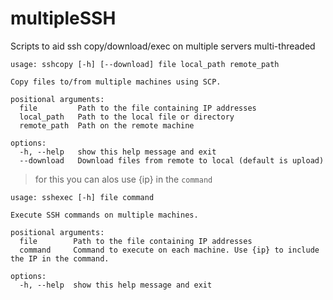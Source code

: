 # multipleSSH
Scripts to aid ssh copy/download/exec on multiple servers multi-threaded


```
usage: sshcopy [-h] [--download] file local_path remote_path

Copy files to/from multiple machines using SCP.

positional arguments:
  file         Path to the file containing IP addresses
  local_path   Path to the local file or directory
  remote_path  Path on the remote machine

options:
  -h, --help   show this help message and exit
  --download   Download files from remote to local (default is upload)
```

> for this you can alos use {ip} in the `command`
```
usage: sshexec [-h] file command

Execute SSH commands on multiple machines.

positional arguments:
  file        Path to the file containing IP addresses
  command     Command to execute on each machine. Use {ip} to include the IP in the command.

options:
  -h, --help  show this help message and exit
```

